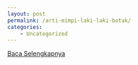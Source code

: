 ```yaml
---
layout: post
permalink: /arti-mimpi-laki-laki-botak/
categories:
    - Uncategorized
---
```


[Baca Selengkapnya](/10)